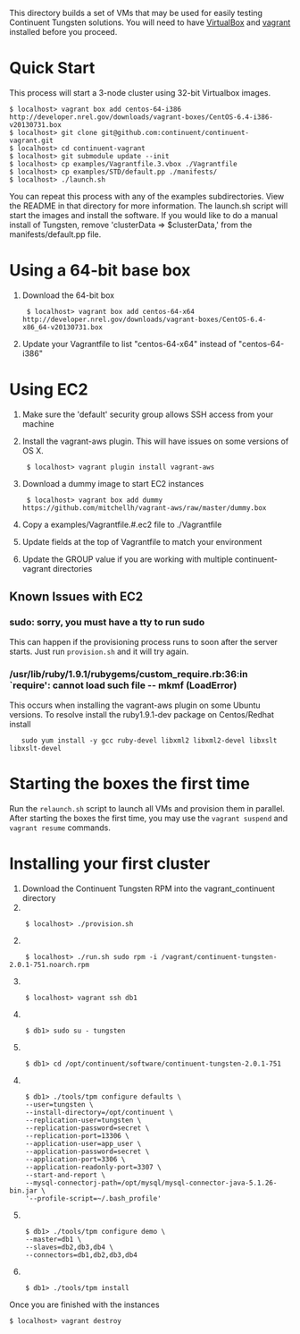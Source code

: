 This directory builds a set of VMs that may be used for easily testing Continuent Tungsten solutions. You will need to have [VirtualBox](https://www.virtualbox.org/) and [vagrant](http://www.vagrantup.com/) installed before you proceed.

# Quick Start

This process will start a 3-node cluster using 32-bit Virtualbox images.

    $ localhost> vagrant box add centos-64-i386 http://developer.nrel.gov/downloads/vagrant-boxes/CentOS-6.4-i386-v20130731.box
    $ localhost> git clone git@github.com:continuent/continuent-vagrant.git
    $ localhost> cd continuent-vagrant
    $ localhost> git submodule update --init
    $ localhost> cp examples/Vagrantfile.3.vbox ./Vagrantfile
    $ localhost> cp examples/STD/default.pp ./manifests/
    $ localhost> ./launch.sh
    
You can repeat this process with any of the examples subdirectories. View the README in that directory for more information. The launch.sh script will start the images and install the software. If you would like to do a manual install of Tungsten, remove 'clusterData => $clusterData,' from the manifests/default.pp file.

# Using a 64-bit base box

1. Download the 64-bit box

        $ localhost> vagrant box add centos-64-x64 http://developer.nrel.gov/downloads/vagrant-boxes/CentOS-6.4-x86_64-v20130731.box
    
1. Update your Vagrantfile to list "centos-64-x64" instead of "centos-64-i386"
    
# Using EC2

1. Make sure the 'default' security group allows SSH access from your machine
1. Install the vagrant-aws plugin. This will have issues on some versions of OS X.

        $ localhost> vagrant plugin install vagrant-aws     
1. Download a dummy image to start EC2 instances

        $ localhost> vagrant box add dummy https://github.com/mitchellh/vagrant-aws/raw/master/dummy.box
1. Copy a examples/Vagrantfile.#.ec2 file to ./Vagrantfile
1. Update fields at the top of Vagrantfile to match your environment
2. Update the GROUP value if you are working with multiple continuent-vagrant directories

## Known Issues with EC2

### sudo: sorry, you must have a tty to run sudo

This can happen if the provisioning process runs to soon after the server starts. Just run `provision.sh` and it will try again.

### /usr/lib/ruby/1.9.1/rubygems/custom_require.rb:36:in `require': cannot load such file -- mkmf (LoadError)

This occurs when installing the vagrant-aws plugin on some Ubuntu versions. To resolve install the ruby1.9.1-dev package
on Centos/Redhat install

       sudo yum install -y gcc ruby-devel libxml2 libxml2-devel libxslt libxslt-devel

# Starting the boxes the first time

Run the `relaunch.sh` script to launch all VMs and provision them in parallel. After starting the boxes the first time, you may use the `vagrant suspend` and `vagrant resume` commands.

# Installing your first cluster

1. Download the Continuent Tungsten RPM into the vagrant_continuent directory
2. 

        $ localhost> ./provision.sh
2. 

        $ localhost> ./run.sh sudo rpm -i /vagrant/continuent-tungsten-2.0.1-751.noarch.rpm 
3. 

        $ localhost> vagrant ssh db1
4. 

        $ db1> sudo su - tungsten
5. 

        $ db1> cd /opt/continuent/software/continuent-tungsten-2.0.1-751
4. 

        $ db1> ./tools/tpm configure defaults \
        --user=tungsten \
        --install-directory=/opt/continuent \
        --replication-user=tungsten \
        --replication-password=secret \
        --replication-port=13306 \
        --application-user=app_user \
        --application-password=secret \
        --application-port=3306 \
        --application-readonly-port=3307 \
        --start-and-report \
        --mysql-connectorj-path=/opt/mysql/mysql-connector-java-5.1.26-bin.jar \
        '--profile-script=~/.bash_profile'
5. 

        $ db1> ./tools/tpm configure demo \
        --master=db1 \
        --slaves=db2,db3,db4 \
        --connectors=db1,db2,db3,db4
6. 

        $ db1> ./tools/tpm install

Once you are finished with the instances

    $ localhost> vagrant destroy
